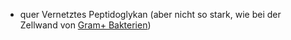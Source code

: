 - quer Vernetztes Peptidoglykan (aber nicht so stark, wie bei der Zellwand von [Gram+ Bakterien](Aufbau%20der%20Zellhülle%20von%20Gram+%20Bakterien.md))
